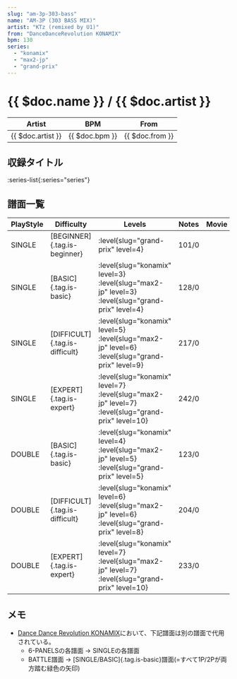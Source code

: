```yaml
---
slug: "am-3p-303-bass"
name: "AM-3P (303 BASS MIX)"
artist: "KTz (remixed by U1)"
from: "DanceDanceRevolution KONAMIX"
bpm: 130
series:
  - "konamix"
  - "max2-jp"
  - "grand-prix"
---
```


# {{ $doc.name }} / {{ $doc.artist }}

|Artist|BPM|From|
|------|---|----|
|{{ $doc.artist }}|{{ $doc.bpm }}|{{ $doc.from }}|

## 収録タイトル

:series-list{:series="series"}

## 譜面一覧

|PlayStyle|Difficulty|Levels|Notes|Movie|
|---------|----------|------|-----|-----|
|SINGLE|[BEGINNER]{.tag.is-beginner}|<div class="field is-grouped is-grouped-multiline"> :level{slug="grand-prix" level=4}</div>|101/0||
|SINGLE|[BASIC]{.tag.is-basic}|<div class="field is-grouped is-grouped-multiline"> :level{slug="konamix" level=3} :level{slug="max2-jp" level=3} :level{slug="grand-prix" level=4}</div>|128/0||
|SINGLE|[DIFFICULT]{.tag.is-difficult}|<div class="field is-grouped is-grouped-multiline"> :level{slug="konamix" level=5} :level{slug="max2-jp" level=6} :level{slug="grand-prix" level=9}</div>|217/0||
|SINGLE|[EXPERT]{.tag.is-expert}|<div class="field is-grouped is-grouped-multiline"> :level{slug="konamix" level=7} :level{slug="max2-jp" level=7} :level{slug="grand-prix" level=10}</div>|242/0||
|DOUBLE|[BASIC]{.tag.is-basic}|<div class="field is-grouped is-grouped-multiline"> :level{slug="konamix" level=4} :level{slug="max2-jp" level=5} :level{slug="grand-prix" level=5}</div>|123/0||
|DOUBLE|[DIFFICULT]{.tag.is-difficult}|<div class="field is-grouped is-grouped-multiline"> :level{slug="konamix" level=6} :level{slug="max2-jp" level=6} :level{slug="grand-prix" level=8}</div>|204/0||
|DOUBLE|[EXPERT]{.tag.is-expert}|<div class="field is-grouped is-grouped-multiline"> :level{slug="konamix" level=7} :level{slug="max2-jp" level=7} :level{slug="grand-prix" level=10}</div>|233/0||

## メモ

- [Dance Dance Revolution KONAMIX](/series/konamix)において、下記譜面は別の譜面で代用されている。
  - 6-PANELSの各譜面 → SINGLEの各譜面
  - BATTLE譜面 → [SINGLE/BASIC]{.tag.is-basic}譜面(=すべて1P/2Pが両方踏む緑色の矢印)
